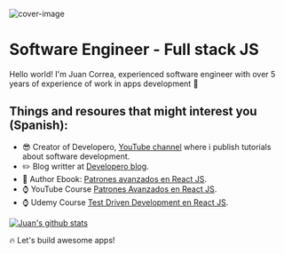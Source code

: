 ![cover-image](https://user-images.githubusercontent.com/10777626/115774726-90c1fc80-a377-11eb-9f11-8e82134da7f5.png)

# Software Engineer - Full stack JS

Hello world! I'm Juan Correa, experienced software engineer with over 5 years of experience of work in apps development :full_moon_with_face:

## Things and resoures that might interest you (Spanish):

- :sunglasses: Creator of Developero, [YouTube channel](https://www.youtube.com/c/Developero) where i publish tutorials about software development.
- :pencil2: Blog writter at [Developero blog](https://developero.io/).
- :book: Author Ebook: [Patrones avanzados en React JS](https://developero.gumroad.com/l/patrones-react-js).
- :watch: YouTube Course [Patrones Avanzados en React JS](https://www.youtube.com/playlist?list=PLkr7dGY4D2sOyjBKXyNhtkIwO3suaqotD).
- :watch: Udemy Course [Test Driven Development en React JS](https://www.udemy.com/course/tdd-react-js/?referralCode=F40803D2C4D2934AB038).

[![Juan's github stats](https://github-readme-stats.vercel.app/api?username=juan-carlos-correa)](https://github-readme-stats.vercel.app/api/top-langs/?username=juan-carlos-correa&layout=compact&hide=html)

:fire: Let's build awesome apps!
